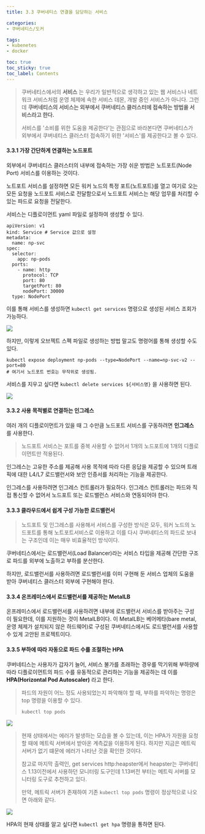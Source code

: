 ```yaml
---
title: 3.3 쿠버네티스 연결을 담당하는 서비스

categories:
- 쿠버네티스/도커

tags:
- kubenetes
- docker

toc: true
toc_sticky: true
toc_label: Contents
---
```


> 쿠버네티스에서의 **서비스** 는 우리가 일반적으로 생각하고 있는 웹 서비스나 네트워크 서비스처럼 운영 체제에 속한 서비스 데몬, 개발 중인 서비스가 아니다. 그런데 **쿠버네티스의 서비스는 외부에서 쿠버네티스 클러스터에 접속하는 방법을 서비스라고 한다.**
>
> 서비스를 '소비를 위한 도움을 제공한다'는 관점으로 바라본다면 쿠버네티스가 외부에서 쿠버네티스 클러스터 접속하기 위한 '서비스'를 제공한다고 볼 수 있다.

#### 3.3.1 가장 간단하게 연결하는 노드포트

외부에서 쿠버네티스 클러스터의 내부에 접속하는 가장 쉬운 방법은 노트포트(Node Port) 서비스를 이용하는 것이다.

노트포트 서비스를 설정하면 모든 워커 노드의 특정 포트(노트포트)를 열고 여기로 오는 모든 요청을 노드포트 서비스로 전달함으로서 노드포트 서비스는 해당 업무를 처리할 수 있는 파드로 요청을 전달한다.

서비스는 디플로이먼트 yaml 파일로 설정하여 생성할 수 있다.

```
apiVersion: v1
kind: Service # Service 값으로 설정
metadata:
  name: np-svc
spec:
  selector:
    app: np-pods 
  ports:
    - name: http
      protocol: TCP
      port: 80
      targetPort: 80
      nodePort: 30000
  type: NodePort
```

이를 통해 서비스를 생성하면 `kubectl get services` 명령으로 생성된 서비스 조회가 가능하다.

![](https://i.imgur.com/NPuQG4K.png)

하지만, 이렇게 오브젝트 스펙 파일로 생성하는 방법 말고도 명령어를 통해 생성할 수도 있다.

```
kubectl expose deployment np-pods --type=NodePort --name=np-svc-v2 --port=80
# 여기서 노드포트 번호는 무작위로 생성됨.
```

서비스를 지우고 싶다면 `kubectl delete services ${서비스명}` 을 사용하면 된다.

![](https://i.imgur.com/zWoYRPD.png)

#### 3.3.2 사용 목적별로 연결하는 인그레스

여러 개의 디플로이먼트가 있을 때 그 수만큼 노드포트 서비스를 구동하려면 **인그레스** 를 사용한다.

> 노드포트 서비스는 포트를 중복 사용할 수 없어서 1개의 노드포트에 1개의 디플로이먼트만 적용된다.

인그레스는 고유한 주소를 제공해 사용 목적에 따라 다른 응답을 제공할 수 있으며 트래픽에 대한 L4/L7 로드밸런서와 보안 인증서를 처리하는 기능을 제공한다.

인그레스를 사용하려면 인그레스 컨트롤러가 필요하다. 인그레스 컨트롤러는 파드와 직접 통신할 수 없어서 노드포트 또는 로드밸런스 서비스와 연동되어야 한다.

#### 3.3.3 클라우드에서 쉽게 구성 가능한 로드밸런서

> 노드포트 및 인그레스를 사용해서 서비스를 구성한 방식은 모두, 워커 노드의 노드포트를 통해 노트포트서비스로 이용하고 이를 다시 쿠버네티스의 파드로 보내는 구조인데 이는 매우 비효율적인 방식이다.

쿠버네티스에서는 로드밸런서(Load Balancer)라는 서비스 타입을 제공해 간단한 구조로 파드를 외부에 노출하고 부하를 분산한다.

하지만, 로드밸런서를 사용하려면 로드밸런서를 이미 구현해 둔 서비스 업체의 도움을 받아 쿠버네티스 클러스터 외부에 구현해야 한다.

#### 3.3.4 온프레미스에서 로드밸런서를 제공하는 MetalLB

온프레미스에서 로드밸런서를 사용하려면 내부에 로드밸런서 서비스를 받아주는 구성이 필요한데, 이를 지원하는 것이 MetalLB이다. 이 MetalLB는 베어메타(bare metal, 운영 체제가 설치되지 않은 하드웨어)로 구성된 쿠버네티스에서도 로드밸런서를 사용할 수 있게 고안된 프로젝트이다.

#### 3.3.5 부하에 따라 자동으로 파드 수를 조절하는 HPA

쿠버네티스는 사용자가 갑자기 늘어, 서비스 불가를 초래하는 경우를 막기위해 부하량에 따라 디플로이먼트의 파드 수를 유동적으로 관리하는 기능을 제공하는 데 이를 **HPA(Horizontal Pod Autoscaler)** 라고 한다.

> 파드의 자원이 어느 정도 사용되었는지 파악해야 할 때, 부하를 파악하는 명령은 top 명령을 이용할 수 있다.
>
> ```
> kubectl top pods
> ```
>
![](https://i.imgur.com/dRkaSUW.png)
>
> 현재 상태에서는 에러가 발생하는 모습을 볼 수 있는데, 이는 HPA가 자원을 요청할 때에 메트릭 서버에서 받아온 계측값을 이용하게 된다. 하지만 지금은 메트릭서버가 없기 떄문에 에러가 나타난 것을 확인한 것이다.
>
> 참고로 마지막 출력인, get services http:heapster에서 heapster는 쿠버네티스 1.13이전에서 사용하던 모니터링 도구인데 1.13버전 부터는 메트릭 서버를 모니터링 도구로 추천하고 있다.
>
> 만약, 메트릭 서버가 존재하여 기존 `kubectl top pods` 명령이 정상적으로 나오면 아래와 같다.
>
![](https://i.imgur.com/wMLsH4J.png)

HPA의 현재 상태를 알고 싶다면 `kubectl get hpa` 명령을 통하면 된다.